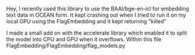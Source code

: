 Hey, I recently used this library to use the BAAI/bge-en-icl for embedding text data in OCEAN form. It kept crashing out when I tried to run it on my local GPU using the FlagEmbedding and it kept returning "killed"

I made a small add on with the accelerate library which enabled it to split the model into CPU and GPU when it overflows. Within this file FlagEmbedding/FlagEmbedding/flag_models.py 
